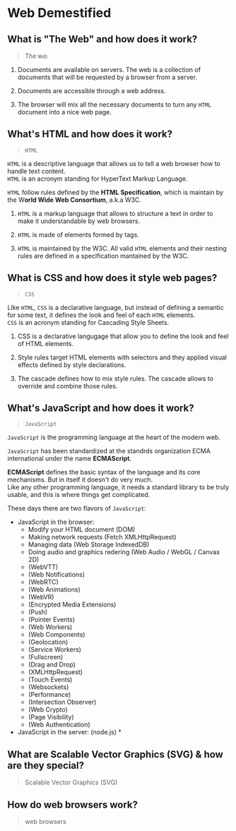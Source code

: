 # Web Demestified

## What is "The Web" and how does it work?  
> The `Web`  

1. Documents are available on servers. The web is a collection of documents that will be requested by a browser from a server.  

2. Documents are accessible through a web address.  

3. The browser will mix all the necessary documents to turn any `HTML` document into a nice web page.

## What's HTML and how does it work?  
> `HTML`

`HTML` is a descriptive language that allows us to tell a web browser how to handle text content.  
`HTML` is an acronym standing for HyperText Markup Language.  

`HTML` follow rules defined by the **HTML Specification**, which is maintain by the W**orld Wide Web Consortium**, a.k.a W3C.  

1. `HTML` is a markup language that allows to structure a text in order to make it understandable by web browsers.   

2. `HTML` is made of elements formed by tags.  

3. `HTML` is maintained by the W3C. All valid `HTML` elements and their nesting rules are defined in a specification mantained  by the W3C.  


## What is CSS and how does it style web pages?  
> `CSS` 

LIke `HTML`, `CSS` is a declarative language, but instead of defining a semantic for some text, it defines the look and feel of each `HTML` elements.  
`CSS` is an acronym standing for Cascading Style Sheets.  

1. CSS is a declarative langugage that allow you to define the look and feel of HTML elements.  

2. Style rules target HTML elements with selectors and they applied visual effects defined by style declarations.  

3. The cascade defines how to mix style rules. The cascade allows to override and combine those rules. 


## What's JavaScript and how does it work?  
> `JavaScript` 

`JavaScript` is the programming language at the heart of the modern web.  

`JavaScript` has been standardized at the standrds organization ECMA international under the name **ECMAScript**.    

**ECMAScript** defines the basic syntax of the language and its core mechanisms.  But in itself it doesn't do very much.  
Like any other programming language, it needs a standard library to be truly usable, and this is where things get complicated.    

These days there are two flavors of `JavaScript`:   
* JavaScript in the browser: 
    * Modify your HTML document (DOM)  
    * Making network requests (Fetch XMLHttpRequest)  
    * Managing data (Web Storage IndexedDB)  
    * Doing audio and graphics redering (Web Audio / WebGL / Canvas 2D)  
    * (WebVTT)  
    * (Web Notifications)  
    * (WebRTC)  
    * (Web Animations)  
    * (WebVR)  
    * (Encrypted Media Extensions)  
    * (Push)  
    * (Pointer Events)  
    * (Web Workers)  
    * (Web Components)  
    * (Geolocation)  
    * (Service Workers)  
    * (Fullscreen)  
    * (Drag and Drop)  
    * (XMLHttpRequest)  
    * (Touch Events)  
    * (Websockets)  
    * (Performance)  
    * (Intersection Observer)  
    * (Web Crypto)  
    * (Page Visibility)  
    * (Web Authentication)  
* JavaScript in the server:  (node.js)
    * 

## What are Scalable Vector Graphics (SVG) & how are they special?  
> Scalable Vector Graphics (SVG) 



## How do web browsers work?  
> web browsers  


